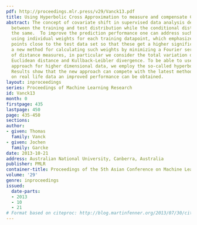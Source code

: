 ```yaml
---
pdf: http://proceedings.mlr.press/v29/Vanck13.pdf
title: Using Hyperbolic Cross Approximation to measure and compensate Covariate Shift
abstract: The concept of covariate shift in supervised data analysis describes a difference
  between the training and test distribution while the conditional distribution remains
  the same.  To improve the prediction performance one can address such a change by
  using individual weights for each training datapoint, which emphasizes the training
  points close to the test data set so that these get a higher significance. We propose
  a new method for calculating such weights by minimizing a Fourier series approximation
  of distance measures, in particular we consider the total variation distance, the
  Euclidean distance and Kullback-Leibler divergence. To be able to use the Fourier
  approach for higher dimensional data, we employ the so-called hyperbolic cross approximation.
  Results show that the new approach can compete with the latest methods and that
  on real life data an improved performance can be obtained.
layout: inproceedings
series: Proceedings of Machine Learning Research
id: Vanck13
month: 0
firstpage: 435
lastpage: 450
page: 435-450
sections: 
author:
- given: Thomas
  family: Vanck
- given: Jochen
  family: Garcke
date: 2013-10-21
address: Australian National University, Canberra, Australia
publisher: PMLR
container-title: Proceedings of the 5th Asian Conference on Machine Learning
volume: '29'
genre: inproceedings
issued:
  date-parts:
  - 2013
  - 10
  - 21
# Format based on citeproc: http://blog.martinfenner.org/2013/07/30/citeproc-yaml-for-bibliographies/
---
```

